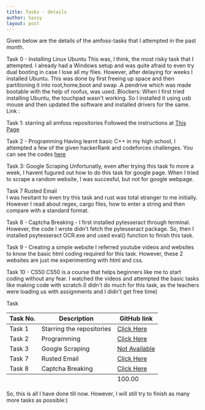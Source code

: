 ```yaml
---
title: Tasks - details
author: Sassy
layout: post
---
```


Given below are the details of the amfoss-tasks that I attempted in the past month. 

Task 0 - Installing Linux Ubuntu
This was, I think, the most risky task that I attempted. I already had a Windows setup and was quite afraid to even try dual booting in case I lose all my files. However, after delaying for weeks I installed Ubuntu. This was done by first freeing up space and then partitioning it into root,home,boot and swap .A pendrive which was made bootable with the help of roofus, was used.
Blockers: When I first tried installing Ubuntu, the touchpad wasn't working. So I installed it using usb mouse and then updated the software and installed drivers for the same.
Link : 

Task 1: starring all amfoss repositories
Followed the instructions at  <a href="https://github.com/amfoss/star-me">This Page</a>

Task 2 - Programming 
Having learnt basic C++ in my high school, I attempted a few of the given hackerRank and codeforces challenges.
You can see the codes <a href ="">here</a>
<span class="image right"><img src="{{ 'assets/images/pic03.jpg' | relative_url }}" alt="" /></span>

Task 3: Google Scraping
Unfortunatly, even after trying this task fo more a week, I havent fugured out how to do this task for google page. When I tried to scrape a random website, I was succesful, but not for google webpage.

Task 7 Rusted Email<br>
I was hesitant to even try this task and rust was total stranger to me initially. However I read about regex, cargo files, how to enter 
a string and then compare with a standard format.

Task 8 - Captcha Breaking - 
I first installed pytesseract through terminal. However, the code I wrote didn't fetch the pytesseract package. So, then I installed psytesseract OCR.exe and used eval() function to finish this task. 

Task 9 - Creating a simple website
I referred youtube videos and websites to know the basic html coding required for this task. However, these 2 websites are just me experimenting with html and css.

Task 10 - CS50
CS50 is a course that helps beginners like me to start coding without any fear. I watched the videos and attempted the basic tasks like making code with scratch.(I didn't do much for this task, as the teachers were loading us with assignments and I didn't get free time)

Task

<div class="table-wrapper">
  <table>
    <thead>
      <tr>
        <th>Task No.</th>
        <th>Description</th>
        <th>GitHub link</th>
      </tr>
    </thead>
    <tbody>
      <tr>
        <td>Task 1</td>
        <td>Starring the repositories</td>
        <td><a href="#">Click Here</a></td>
      </tr>
      <tr>
        <td>Task 2</td>
        <td>Programming</td>
        <td><a href="#">Click Here</a></td>
      </tr>
      <tr>
        <td>Task 3</td>
        <td> Google Scraping</td>
        <td><a href="#">Not Available</a></td>
      </tr>
      <tr>
        <td>Task 7</td>
        <td>Rusted Email</td>
        <td><a href="#">Click Here</a></td>
      </tr>
      <tr>
        <td>Task 8</td>
        <td>Captcha Breaking</td>
        <td><a href="#">Click Here</a></td>
      </tr>
    </tbody>
    <tfoot>
      <tr>
        <td colspan="2"></td>
        <td>100.00</td>
      </tr>
    </tfoot>
  </table>
</div>

So, this is all I have done till now. However, I will still try to finish as many more tasks as possible:)



